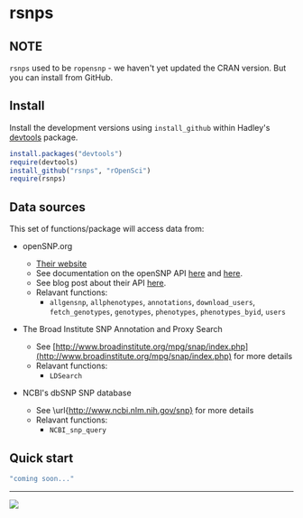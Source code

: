 rsnps
=======

## NOTE
`rsnps` used to be `ropensnp` - we haven't yet updated the CRAN version. But you can install from GitHub. 

## Install 
Install the development versions using `install_github` within Hadley's [devtools](https://github.com/hadley/devtools) package.

```R
install.packages("devtools")
require(devtools)
install_github("rsnps", "rOpenSci")
require(rsnps)
```

## Data sources
This set of functions/package will access data from: 

+ openSNP.org
	+ [Their website](http://opensnp.org/)
	+ See documentation on the openSNP API [here](http://opensnp.org/faq#api) and [here](https://github.com/gedankenstuecke/snpr/wiki/JSON-API).
	+ See blog post about their API [here](http://opensnp.wordpress.com/2012/01/18/some-progress-on-the-api-json-endpoints/).
	+ Relavant functions:
		+ `allgensnp`, `allphenotypes`, `annotations`, `download_users`, `fetch_genotypes`, `genotypes`, `phenotypes`, `phenotypes_byid`, `users`


+ The Broad Institute SNP Annotation and Proxy Search
	+ See [http://www.broadinstitute.org/mpg/snap/index.php](http://www.broadinstitute.org/mpg/snap/index.php) for more details
	+ Relavant functions:
		+ `LDSearch`

+ NCBI's dbSNP SNP database
	+ See \url{http://www.ncbi.nlm.nih.gov/snp} for more details
	+ Relavant functions:
		+ `NCBI_snp_query`

## Quick start

```coffee
"coming soon..."
```

---

[![](http://ropensci.org/public_images/github_footer.png)](http://ropensci.org)